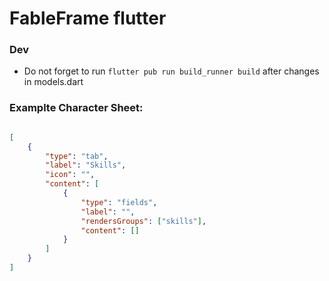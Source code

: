 # FableFrame flutter

### Dev
- Do not forget to run `flutter pub run build_runner build` after changes in models.dart

### Examplte Character Sheet:
```json

[
	{
		"type": "tab",
		"label": "Skills",
		"icon": "",
		"content": [
			{
				"type": "fields",
				"label": "",
				"rendersGroups": ["skills"],
				"content": []
			}
		]
	}
]

```
